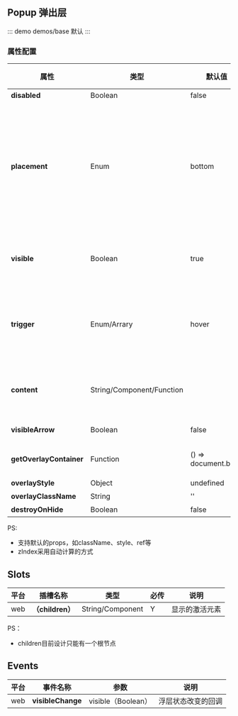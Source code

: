 ## Popup 弹出层

::: demo demos/base 默认
:::

### 属性配置

| 属性 | 类型| 默认值| 必传| 说明|
|-----|-----|-----|-----|-----|
|**disabled** |Boolean | false| N|是否禁用 |
|**placement** |Enum | bottom| N| 浮层出现位置，可选值为top、left、right、bottom、topLeft、topRight、bottomLeft、bottomRight、leftTop、leftBottom、rightTop、rightBottom|
|**visible** | Boolean| true| N| 用于控制弹框是否显示（结合事件 visibleChange，形成 v-model）|
|**trigger** |Enum/Arrary | hover| N| 触发方式，可选值hover、click、focus、contextMenu、manual（manual外其他值可以组合）|
|**content** |String/Component/Function | | Y| 弹层显示的内容（组件内部可以实现title等，由select组件考虑虚拟滚动）|
|**visibleArrow** | Boolean| false| N|浮层是否显示箭头 |
|**getOverlayContainer** |Function |() => document.body| N|浮层渲染父节点，默认渲染到 body 上 |
|**overlayStyle** |Object | undefined|N |浮层样式 |
|**overlayClassName** |String |'' |N |浮层类名 |
|**destroyOnHide**|Boolean |false |N |隐藏时销毁浮层 |

PS:
- 支持默认的props，如className、style、ref等
- zIndex采用自动计算的方式

## Slots

| 平台| 插槽名称| 类型| 必传 | 说明 |
|-----|-----|-----|-----|-----|
| web|**（children）** | String/Component|Y|显示的激活元素 |

PS：
- children目前设计只能有一个根节点

## Events

| 平台| 事件名称| 参数| 说明 |
|-----|-----|-----|-----|
| web|**visibleChange** | visible（Boolean）|浮层状态改变的回调 | 
